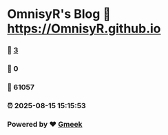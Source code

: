 # OmnisyR's Blog :link: https://OmnisyR.github.io 
### :page_facing_up: [3](https://OmnisyR.github.io/tag.html) 
### :speech_balloon: 0 
### :hibiscus: 61057 
### :alarm_clock: 2025-08-15 15:15:53 
### Powered by :heart: [Gmeek](https://github.com/Meekdai/Gmeek)
